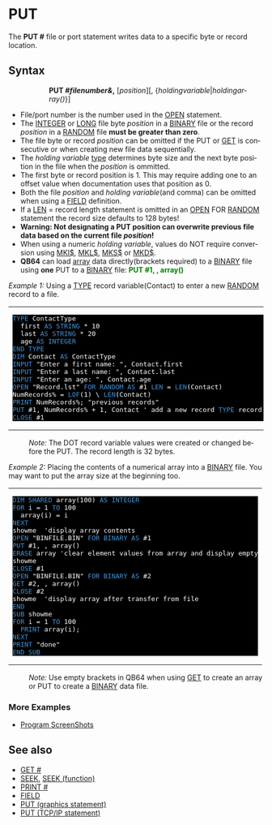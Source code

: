<style>pre.codeide, pre.outputfixed, .outputcrt0 { background-color: #000 !important; color: #FFF !important; }</style><!DOCTYPE html>
<html class="client-nojs" dir="ltr" lang="en">
<head>
<title>PUT - QB64 Phoenix Edition Wiki</title>
</head>
<body class="mediawiki ltr sitedir-ltr mw-hide-empty-elt ns-0 ns-subject page-PUT rootpage-PUT skin-vector action-view skin-vector-legacy vector-feature-language-in-header-enabled vector-feature-language-in-main-page-header-disabled vector-feature-language-alert-in-sidebar-disabled vector-feature-sticky-header-disabled vector-feature-sticky-header-edit-disabled vector-feature-table-of-contents-disabled vector-feature-visual-enhancement-next-disabled">
<div class="mw-body" id="content" role="main">
<a id="top"></a>
<h1 class="firstHeading mw-first-heading" id="firstHeading"><span class="mw-page-title-main">PUT</span></h1>
<div class="vector-body" id="bodyContent">
<div class="mw-body-content mw-content-ltr" dir="ltr" id="mw-content-text" lang="en"><div class="mw-parser-output"><p>The <b>PUT #</b> file or port statement writes data to a specific byte or record location.
</p>
<h2><span class="mw-headline" id="Syntax">Syntax</span></h2>
<dl><dd><dl><dd><b>PUT #<i>filenumber&amp;</i>,</b> [<i>position</i>][, {<i>holdingvariable</i>|<i>holdingarray()</i>}]</dd></dl></dd></dl>
<p>
</p>
<ul><li>File/port number is the number used in the <a href="OPEN" title="OPEN">OPEN</a> statement.</li>
<li>The <a href="INTEGER" title="INTEGER">INTEGER</a> or <a href="LONG" title="LONG">LONG</a> file byte <i>position</i> in a <a class="mw-redirect" href="BINARY" title="BINARY">BINARY</a> file or the record <i>position</i> in a <a href="RANDOM" title="RANDOM">RANDOM</a> file <b>must be greater than zero</b>.</li>
<li>The file byte or record <i>position</i> can be omitted if the <a class="mw-selflink selflink">PUT</a> or <a href="GET" title="GET">GET</a> is consecutive or when creating new file data sequentially.</li>
<li>The <i>holding variable</i> <a href="TYPE" title="TYPE">type</a> determines byte size and the next byte position in the file when the <i>position</i> is ommitted.</li>
<li>The first byte or record position is 1. This may require adding one to an offset value when documentation uses that position as 0.</li>
<li>Both the file <i>position</i> and <i>holding variable</i>(and comma) can be omitted when using a <a href="FIELD" title="FIELD">FIELD</a> definition.</li>
<li>If a <a href="LEN" title="LEN">LEN</a> = record length statement is omitted in an <a href="OPEN" title="OPEN">OPEN</a> FOR <a href="RANDOM" title="RANDOM">RANDOM</a>  statement the record size defaults to 128 bytes!</li>
<li><b>Warning: Not designating a PUT position can overwrite previous file data based on the current file <i>position</i>!</b></li>
<li>When using a numeric <i>holding variable</i>, values do NOT require conversion using <a href="MKI$" title="MKI$">MKI$</a>, <a href="MKL$" title="MKL$">MKL$</a>, <a href="MKS$" title="MKS$">MKS$</a> or <a href="MKD$" title="MKD$">MKD$</a>.</li>
<li><b>QB64</b> can load <a href="Arrays" title="Arrays">array</a> data directly(brackets required) to a <a class="mw-redirect" href="BINARY" title="BINARY">BINARY</a> file using <b>one</b> PUT to a <a class="mw-redirect" href="BINARY" title="BINARY">BINARY</a> file: <b><span style="color:green;">PUT #1, , array()</span></b></li></ul>
<p>
<i>Example 1:</i> Using a <a href="TYPE" title="TYPE">TYPE</a> record variable(Contact) to enter a new <a href="RANDOM" title="RANDOM">RANDOM</a> record to a file.
</p>
<table cellpadding="15px" width="100%">
<tbody><tr>
<td><pre class="codeide"><a href="TYPE" title="TYPE"><span style="color:#4593D8;">TYPE</span></a> ContactType
  first <a href="AS" title="AS"><span style="color:#4593D8;">AS</span></a> <a href="STRING" title="STRING"><span style="color:#4593D8;">STRING</span></a> * 10
  last <a href="AS" title="AS"><span style="color:#4593D8;">AS</span></a> <a href="STRING" title="STRING"><span style="color:#4593D8;">STRING</span></a> * 20
  age <a href="AS" title="AS"><span style="color:#4593D8;">AS</span></a> <a href="INTEGER" title="INTEGER"><span style="color:#4593D8;">INTEGER</span></a>
<a href="END" title="END"><span style="color:#4593D8;">END</span></a> <a href="TYPE" title="TYPE"><span style="color:#4593D8;">TYPE</span></a>
<a href="DIM" title="DIM"><span style="color:#4593D8;">DIM</span></a> Contact <a href="AS" title="AS"><span style="color:#4593D8;">AS</span></a> ContactType
<a href="INPUT" title="INPUT"><span style="color:#4593D8;">INPUT</span></a> "Enter a first name: ", Contact.first
<a href="INPUT" title="INPUT"><span style="color:#4593D8;">INPUT</span></a> "Enter a last name: ", Contact.last
<a href="INPUT" title="INPUT"><span style="color:#4593D8;">INPUT</span></a> "Enter an age: ", Contact.age
<a href="OPEN" title="OPEN"><span style="color:#4593D8;">OPEN</span></a> "Record.lst" <a href="FOR...NEXT" title="FOR...NEXT"><span style="color:#4593D8;">FOR</span></a> <a href="RANDOM" title="RANDOM"><span style="color:#4593D8;">RANDOM</span></a> <a href="AS" title="AS"><span style="color:#4593D8;">AS</span></a> #1 <a href="LEN" title="LEN"><span style="color:#4593D8;">LEN</span></a> = <a href="LEN" title="LEN"><span style="color:#4593D8;">LEN</span></a>(Contact)
NumRecords% = <a href="LOF" title="LOF"><span style="color:#4593D8;">LOF</span></a>(1) \ <a href="LEN" title="LEN"><span style="color:#4593D8;">LEN</span></a>(Contact)
<a href="PRINT" title="PRINT"><span style="color:#4593D8;">PRINT</span></a> NumRecords%; "previous records"
<a class="mw-selflink selflink"><span style="color:#4593D8;">PUT</span></a> #1, NumRecords% + 1, Contact ' add a new record <a href="TYPE" title="TYPE"><span style="color:#4593D8;">TYPE</span></a> record value
<a href="CLOSE" title="CLOSE"><span style="color:#4593D8;">CLOSE</span></a> #1
</pre>
</td></tr></tbody></table>
<dl><dd><i>Note:</i> The DOT record variable values were created or changed before the PUT. The record length is 32 bytes.</dd></dl>
<p>
<i>Example 2:</i> Placing the contents of a numerical array into a <a class="mw-redirect" href="BINARY" title="BINARY">BINARY</a> file. You may want to put the array size at the beginning too.
</p>
<table cellpadding="15px" width="100%">
<tbody><tr>
<td><pre class="codeide"><a href="DIM" title="DIM"><span style="color:#4593D8;">DIM</span></a> <a href="SHARED" title="SHARED"><span style="color:#4593D8;">SHARED</span></a> array(100) <a href="AS" title="AS"><span style="color:#4593D8;">AS</span></a> <a href="INTEGER" title="INTEGER"><span style="color:#4593D8;">INTEGER</span></a>
<a href="FOR...NEXT" title="FOR...NEXT"><span style="color:#4593D8;">FOR</span></a> i = 1 <a href="TO" title="TO"><span style="color:#4593D8;">TO</span></a> 100
  array(i) = i
<a href="NEXT" title="NEXT"><span style="color:#4593D8;">NEXT</span></a>
showme  'display array contents
<a href="OPEN" title="OPEN"><span style="color:#4593D8;">OPEN</span></a> "BINFILE.BIN" <a href="FOR...NEXT" title="FOR...NEXT"><span style="color:#4593D8;">FOR</span></a> <a class="mw-redirect" href="BINARY" title="BINARY"><span style="color:#4593D8;">BINARY</span></a> <a href="AS" title="AS"><span style="color:#4593D8;">AS</span></a> #1
<a class="mw-selflink selflink"><span style="color:#4593D8;">PUT</span></a> #1, , array()
<a href="ERASE" title="ERASE"><span style="color:#4593D8;">ERASE</span></a> array 'clear element values from array and display empty
showme
<a href="CLOSE" title="CLOSE"><span style="color:#4593D8;">CLOSE</span></a> #1
<a href="OPEN" title="OPEN"><span style="color:#4593D8;">OPEN</span></a> "BINFILE.BIN" <a href="FOR...NEXT" title="FOR...NEXT"><span style="color:#4593D8;">FOR</span></a> <a class="mw-redirect" href="BINARY" title="BINARY"><span style="color:#4593D8;">BINARY</span></a> <a href="AS" title="AS"><span style="color:#4593D8;">AS</span></a> #2
<a href="GET" title="GET"><span style="color:#4593D8;">GET</span></a> #2, , array()
<a href="CLOSE" title="CLOSE"><span style="color:#4593D8;">CLOSE</span></a> #2
showme  'display array after transfer from file
<a href="END" title="END"><span style="color:#4593D8;">END</span></a>
<a href="SUB" title="SUB"><span style="color:#4593D8;">SUB</span></a> showme
<a href="FOR...NEXT" title="FOR...NEXT"><span style="color:#4593D8;">FOR</span></a> i = 1 <a href="TO" title="TO"><span style="color:#4593D8;">TO</span></a> 100
  <a href="PRINT" title="PRINT"><span style="color:#4593D8;">PRINT</span></a> array(i);
<a href="NEXT" title="NEXT"><span style="color:#4593D8;">NEXT</span></a>
<a href="PRINT" title="PRINT"><span style="color:#4593D8;">PRINT</span></a> "done"
<a href="END_SUB" title="END SUB"><span style="color:#4593D8;">END SUB</span></a>
</pre>
</td></tr></tbody></table>
<dl><dd><i>Note:</i> Use empty brackets in QB64 when using <a href="GET" title="GET">GET</a> to create an array or <a class="mw-selflink selflink">PUT</a> to create a <a class="mw-redirect" href="BINARY" title="BINARY">BINARY</a> data file.</dd></dl>
<h3><span class="mw-headline" id="More_Examples">More Examples</span></h3>
<ul><li><a href="Program_ScreenShots" title="Program ScreenShots">Program ScreenShots</a></li></ul>
<p>
</p>
<h2><span class="mw-headline" id="See_also">See also</span></h2>
<ul><li><a href="GET" title="GET">GET #</a></li>
<li><a href="SEEK" title="SEEK">SEEK</a>, <a href="SEEK_(function)" title="SEEK (function)">SEEK (function)</a></li>
<li><a href="PRINT_(file_statement)" title="PRINT (file statement)">PRINT  #</a></li>
<li><a href="FIELD" title="FIELD">FIELD</a></li>
<li><a href="PUT_(graphics_statement)" title="PUT (graphics statement)">PUT (graphics statement)</a></li>
<li><a href="PUT_(TCP/IP_statement)" title="PUT (TCP/IP statement)">PUT (TCP/IP statement)</a></li></ul>
<p>
</p>
<!-- 
NewPP limit report
Cached time: 20240715031656
Cache expiry: 86400
Reduced expiry: false
Complications: [show‐toc]
CPU time usage: 0.038 seconds
Real time usage: 0.048 seconds
Preprocessor visited node count: 549/1000000
Post‐expand include size: 3361/2097152 bytes
Template argument size: 477/2097152 bytes
Highest expansion depth: 3/100
Expensive parser function count: 0/100
Unstrip recursion depth: 0/20
Unstrip post‐expand size: 0/5000000 bytes
-->
<!--
Transclusion expansion time report (%,ms,calls,template)
100.00%   24.771      1 -total
 23.15%    5.734     54 Template:Cl
 16.56%    4.101      1 Template:Text
  9.43%    2.336      2 Template:CodeEnd
  9.37%    2.320      2 Template:CodeStart
  8.99%    2.228      1 Template:PageSyntax
  8.28%    2.050      1 Template:PageSeeAlso
  7.51%    1.860      1 Template:PageNavigation
-->
<!-- Saved in parser cache with key qb64pnix_mw19894-mwmb_:pcache:idhash:273-0!canonical and timestamp 20240715031656 and revision id 8098.
 -->
</div>
</div>
</div>
</div>
</body>
</html>